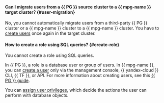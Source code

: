 #### Can I migrate users from a {{ PG }} source cluster to a {{ mpg-name }} target cluster? {#user-migration}

No, you cannot automatically migrate users from a third-party {{ PG }} cluster or a {{ mpg-name }} cluster to a {{ mpg-name }} cluster. You have to [create users](../../managed-postgresql/operations/cluster-users.md#adduser) once again in the target cluster.

#### How to create a role using SQL queries? {#create-role}

You cannot create a role using SQL queries.

In {{ PG }}, a role is a database user or group of users. In {{ mpg-name }}, you can [create a user](../../managed-postgresql/operations/cluster-users.md#adduser) only via the management console, {{ yandex-cloud }} CLI, {{ TF }}, or API. For more information about creating users, see this [{{ PG }} guide](https://www.postgresql.org/docs/current/sql-createuser.html).

You can [assign user privileges](../../managed-postgresql/operations/grant.md), which decide the actions the user can perform with database objects.
